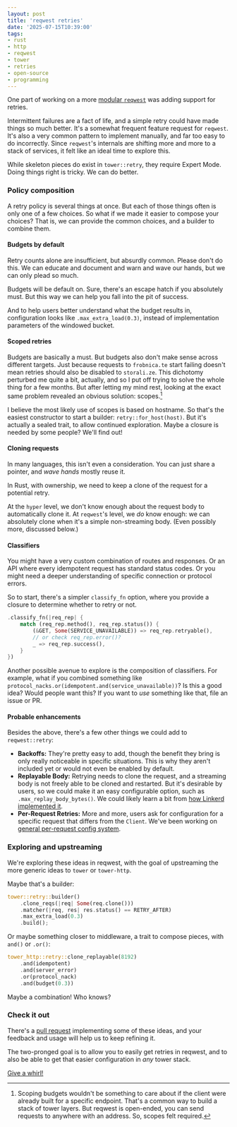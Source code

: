 ```yaml
---
layout: post
title: 'reqwest retries'
date: '2025-07-15T10:39:00'
tags:
- rust
- http
- reqwest
- tower
- retries
- open-source
- programming
---
```

One part of working on a more [modular `reqwest`][modular] was adding support for retries.

Intermittent failures are a fact of life, and a simple retry could have made things so much better. It's a somewhat frequent feature request for `reqwest`. It's also a very common pattern to implement manually, and far too easy to do incorrectly. Since `reqwest`'s internals are shifting more and more to a stack of services, it felt like an ideal time to explore this.

While skeleton pieces do exist in `tower::retry`, they require Expert Mode. Doing things right is tricky. We can do better.

### Policy composition

A retry policy is several things at once. But each of those things often is only one of a few choices. So what if we made it easier to compose your choices? That is, we can provide the common choices, and a builder to combine them.

#### Budgets by default

Retry counts alone are insufficient, but absurdly common. Please don't do this. We can educate and document and warn and wave our hands, but we can only plead so much.

Budgets will be default on. Sure, there's an escape hatch if you absolutely must. But this way we can help you fall into the pit of success.

And to help users better understand what the budget results in, configuration looks like `.max_extra_load(0.3)`, instead of implementation parameters of the windowed bucket.

#### Scoped retries

Budgets are basically a must. But budgets also don't make sense across different targets. Just because requests to `frobnica.te` start failing doesn't mean retries should also be disabled to `storali.ze`. This dichotomy perturbed me quite a bit, actually, and so I put off trying to solve the whole thing for a few months. But after letting my mind rest, looking at the exact same problem revealed an obvious solution: scopes.[^scopes]

I believe the most likely use of scopes is based on hostname. So that's the easiest constructor to start a builder: `retry::for_host(host)`. But it's actually a sealed trait, to allow continued exploration. Maybe a closure is needed by some people? We'll find out!

#### Cloning requests

In many languages, this isn't even a consideration. You can just share a pointer, and _wave hands_ mostly reuse it.

In Rust, with ownership, we need to keep a clone of the request for a potential retry.

At the `hyper` level, we don't know enough about the request body to automatically clone it. At `reqwest`'s level, we _do_ know enough: we can absolutely clone when it's a simple non-streaming body. (Even possibly more, discussed below.)


#### Classifiers

You might have a very custom combination of routes and responses. Or an API where every idempotent request has standard status codes. Or you might need a deeper understanding of specific connection or protocol errors.

So to start, there's a simpler `classify_fn` option, where you provide a closure to determine whether to retry or not.

```rust
.classify_fn(|req_rep| {
    match (req_rep.method(), req_rep.status()) {
        (&GET, Some(SERVICE_UNAVAILABLE)) => req_rep.retryable(),
        // or check req_rep.error()?
        _ => req_rep.success(),
    }
})
```

Another possible avenue to explore is the composition of classifiers. For example, what if you combined something like `protocol_nacks.or(idempotent.and(service_unavailable))`? Is this a good idea? Would people want this? If you want to _use_ something like that, file an issue or PR.

#### Probable enhancements

Besides the above, there's a few other things we could add to `reqwest::retry`:

- **Backoffs:** They're pretty easy to add, though the benefit they bring is only really noticeable in specific situations. This is why they aren't included yet or would not even be enabled by default.
- **Replayable Body:** Retrying needs to clone the request, and a streaming body is not freely able to be cloned and restarted. But it's desirable by users, so we could make it an easy configurable option, such as `.max_replay_body_bytes()`. We could likely learn a bit from [how Linkerd implemented it](https://linkerd.io/2021/10/26/how-linkerd-retries-http-requests-with-bodies/).
- **Per-Request Retries:** More and more, users ask for configuration for a specific request that differs from the `Client`. We've been working on [general per-request config system](https://github.com/seanmonstar/reqwest/issues/2641).

### Exploring and upstreaming

We're exploring these ideas in reqwest, with the goal of upstreaming the more generic ideas to `tower` or `tower-http`.

Maybe that's a builder:

```rust
tower::retry::builder()
    .clone_reqs(|req| Some(req.clone()))
    .matcher(|req, res| res.status() == RETRY_AFTER)
    .max_extra_load(0.3)
    .build();
```

Or maybe something closer to middleware, a trait to compose pieces, with `and()` or `.or()`:

```rust
tower_http::retry::clone_replayable(8192)
    .and(idempotent)
    .and(server_error)
    .or(protocol_nack)
    .and(budget(0.3))
```

Maybe a combination! Who knows?

### Check it out

There's a [pull request][pr] implementing some of these ideas, and your feedback and usage will help us to keep refining it.

The two-pronged goal is to allow you to easily get retries in reqwest, and to also be able to get that easier configuration in _any_ tower stack.

[Give a whirl!][pr]

[^scopes]: Scoping budgets wouldn't be something to care about if the client were already built for a specific endpoint. That's a common way to build a stack of tower layers. But reqwest is open-ended, you can send requests to anywhere with an address. So, scopes felt required.

[modular]: https://seanmonstar.com/blog/modular-reqwest/
[pr]: https://github.com/seanmonstar/reqwest/pull/2763
